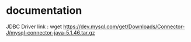 # documentation

JDBC Driver link : 
 wget https://dev.mysql.com/get/Downloads/Connector-J/mysql-connector-java-5.1.46.tar.gz
